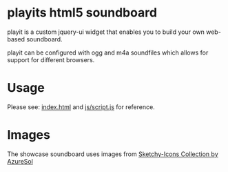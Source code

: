 # playits html5 soundboard

playit is a custom jquery-ui widget that enables you to build your own web-based soundboard.

playit can be configured with ogg and m4a soundfiles which allows for support for different browsers.

# Usage

Please see: [index.html](index.html) and [js/script.js](js/script.js) for reference.

# Images

The showcase soundboard uses images from [Sketchy-Icons Collection by AzureSol](http://azuresol.deviantart.com/art/Sketchy-Icons-134668163)
